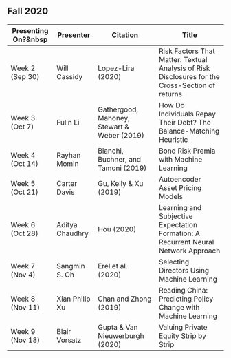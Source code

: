 ## Fall 2020

| Presenting On?&nbsp  | Presenter       | Citation                                    | Title                                                                                           |
|-----------------|-----------------|---------------------------------------------|-------------------------------------------------------------------------------------------------|
| Week 2 (Sep 30) | Will Cassidy    | Lopez-Lira (2020)                           | Risk Factors That Matter: Textual Analysis of Risk Disclosures for the Cross-Section of returns |
| Week 3 (Oct 7)  | Fulin Li        | Gathergood, Mahoney, Stewart & Weber (2019) | How Do Individuals Repay Their Debt? The Balance-Matching Heuristic                             |
| Week 4 (Oct 14) | Rayhan Momin    | Bianchi, Buchner, and Tamoni (2019)         | Bond Risk Premia with Machine Learning                                                          |
| Week 5 (Oct 21) | Carter Davis    | Gu, Kelly & Xu (2019)                       | Autoencoder Asset Pricing Models                                                                |
| Week 6 (Oct 28) | Aditya Chaudhry | Hou (2020)                                  | Learning and Subjective Expectation Formation: A Recurrent Neural Network Approach              |
| Week 7 (Nov 4)  | Sangmin S. Oh   | Erel et al. (2020)                          | Selecting Directors Using Machine Learning                                                      |
| Week 8 (Nov 11) | Xian Philip Xu  | Chan and Zhong (2019)                       | Reading China: Predicting Policy Change with Machine Learning                                   |
| Week 9 (Nov 18) | Blair Vorsatz   | Gupta & Van Nieuwerburgh (2020)             | Valuing Private Equity Strip by Strip                                                           |
